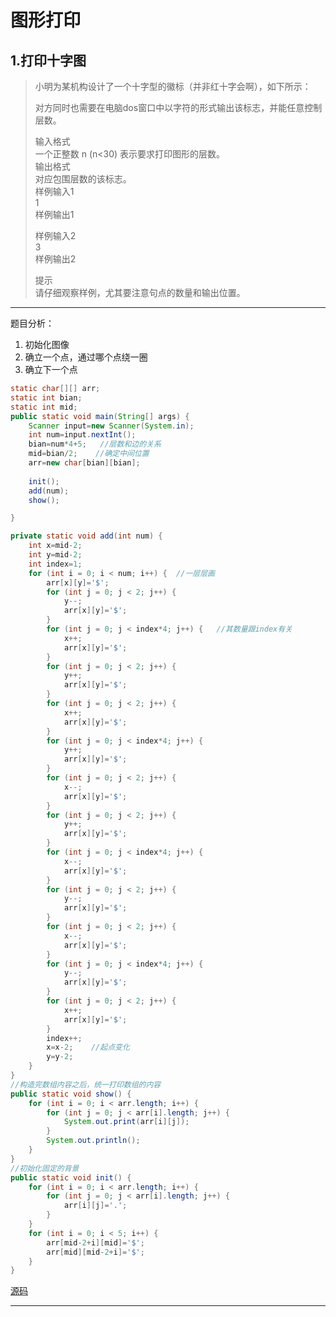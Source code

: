 # 图形打印  

## 1.打印十字图  
>小明为某机构设计了一个十字型的徽标（并非红十字会啊），如下所示：  
>
>对方同时也需要在电脑dos窗口中以字符的形式输出该标志，并能任意控制层数。   
>
>输入格式  
>一个正整数 n (n<30) 表示要求打印图形的层数。  
>输出格式  
>对应包围层数的该标志。  
>样例输入1  
>1  
>样例输出1  
>  
>样例输入2  
>3  
>样例输出2  
>
>提示  
>请仔细观察样例，尤其要注意句点的数量和输出位置。  

---

题目分析：  
1. 初始化图像  
2. 确立一个点，通过哪个点绕一圈  
3. 确立下一个点  

```java
static char[][] arr;
static int bian;
static int mid;
public static void main(String[] args) {
	Scanner input=new Scanner(System.in);
	int num=input.nextInt();
	bian=num*4+5;   //层数和边的关系
	mid=bian/2;    //确定中间位置
	arr=new char[bian][bian];
	
	init();
	add(num);
	show();

}

private static void add(int num) {
	int x=mid-2;
	int y=mid-2;
	int index=1;
	for (int i = 0; i < num; i++) {  //一层层画
		arr[x][y]='$';
		for (int j = 0; j < 2; j++) {
			y--;
			arr[x][y]='$';
		}
		for (int j = 0; j < index*4; j++) {   //其数量跟index有关
			x++;
			arr[x][y]='$';
		}
		for (int j = 0; j < 2; j++) {
			y++;
			arr[x][y]='$';
		}
		for (int j = 0; j < 2; j++) {
			x++;
			arr[x][y]='$';
		}
		for (int j = 0; j < index*4; j++) {
			y++;
			arr[x][y]='$';
		}
		for (int j = 0; j < 2; j++) {
			x--;
			arr[x][y]='$';
		}
		for (int j = 0; j < 2; j++) {
			y++;
			arr[x][y]='$';
		}
		for (int j = 0; j < index*4; j++) {
			x--;
			arr[x][y]='$';
		}
		for (int j = 0; j < 2; j++) {
			y--;
			arr[x][y]='$';
		}
		for (int j = 0; j < 2; j++) {
			x--;
			arr[x][y]='$';
		}
		for (int j = 0; j < index*4; j++) {
			y--;
			arr[x][y]='$';
		}
		for (int j = 0; j < 2; j++) {
			x++;
			arr[x][y]='$';
		}
		index++;
		x=x-2;    //起点变化
		y=y-2;
	}
}
//构造完数组内容之后，统一打印数组的内容
public static void show() {
	for (int i = 0; i < arr.length; i++) {
		for (int j = 0; j < arr[i].length; j++) {
			System.out.print(arr[i][j]);
		}
		System.out.println();
	}
}
//初始化固定的背景
public static void init() {
	for (int i = 0; i < arr.length; i++) {
		for (int j = 0; j < arr[i].length; j++) {
			arr[i][j]='.';
		}
	}
	for (int i = 0; i < 5; i++) {
		arr[mid-2+i][mid]='$';
		arr[mid][mid-2+i]='$';
	}
}
```
[源码](../SourceCode/Graph10.java)

---
